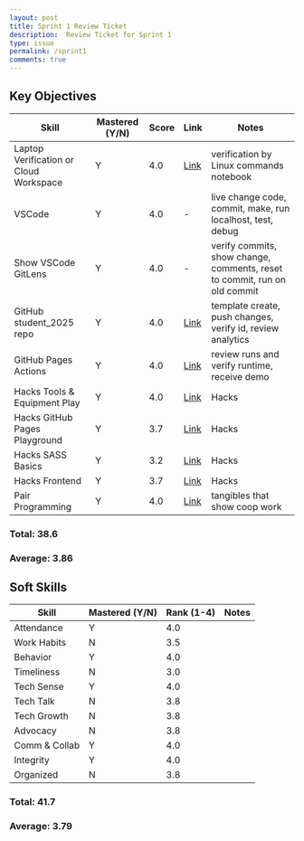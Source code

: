 ```yaml
---
layout: post
title: Sprint 1 Review Ticket
description:  Review Ticket for Sprint 1
type: issue
permalink: /sprint1
comments: true
---
```


## Key Objectives

| Skill | Mastered (Y/N) | Score | Link | Notes |
| -- | -- | -- | -- | -- |
| Laptop Verification or Cloud Workspace | Y | 4.0 | [Link]({{site.baseurl}}/devops/tools/verify) | verification by Linux commands notebook |
| VSCode | Y | 4.0 | - | live change code, commit, make, run localhost, test, debug |
| Show VSCode GitLens | Y | 4.0 | - | verify commits, show change, comments, reset to commit, run on old commit |
| GitHub student_2025 repo | Y | 4.0 | [Link](https://github.com/dino596/arthur_2025) | template create, push changes, verify id, review analytics |
| GitHub Pages Actions | Y | 4.0 | [Link](https://github.com/dino596/arthur_2025/actions) | review runs and verify runtime, receive demo |
| Hacks Tools & Equipment Play | Y | 4.0 | [Link]({{site.baseurl}}/2024/08/22/sprint1_hacks_IPYNB_2_.html) | Hacks |
| Hacks GitHub Pages Playground | Y | 3.7 | [Link]({{site.baseurl}}/github/pages/hacks) | Hacks |
| Hacks SASS Basics | Y | 3.2 | [Link]({{site.baseurl}}/sass_basics/play) | Hacks |
| Hacks Frontend | Y | 3.7 | [Link]({{site.baseurl}}/frontend/basics/playground) | Hacks |
| Pair Programming | Y | 4.0 | [Link](https://leetcode.com/problems/insert-greatest-common-divisors-in-linked-list/?envType=daily-question&envId=2024-09-10) | tangibles that show coop work |

### Total: 38.6 <br>
### Average: 3.86

## Soft Skills

| Skill          | Mastered (Y/N) | Rank (1-4) |  Notes |
|----------------|----------------|------------| -------|
| Attendance     | Y            | 4.0          |        |
| Work Habits    | N            | 3.5          |        |
| Behavior       | Y            | 4.0          |        |
| Timeliness     | N            | 3.0          |        |
| Tech Sense     | Y            | 4.0          |        |
| Tech Talk      | N            | 3.8          |        |
| Tech Growth    | N            | 3.8          |        |
| Advocacy       | N            | 3.8          |        |
| Comm & Collab  | Y            | 4.0          |        |
| Integrity      | Y            | 4.0          |        |
| Organized      | N            | 3.8          |        |

### Total: 41.7 <br>
### Average: 3.79